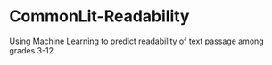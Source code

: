 # CommonLit-Readability
Using Machine Learning to predict readability of text passage among grades 3-12.
